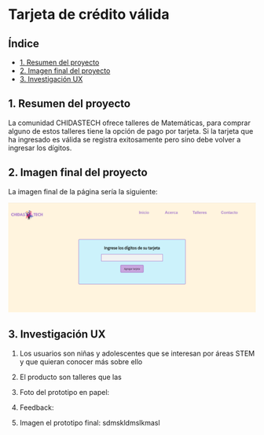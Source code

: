 # Tarjeta de crédito válida

## Índice

* [1. Resumen del proyecto](#1-resumen-del-proyecto)
* [2. Imagen final del proyecto](#2-imagen-final-del-proyecto)
* [3. Investigación UX](#3-investigacion-ux)

## 1. Resumen del proyecto

La comunidad CHIDASTECH ofrece talleres de Matemáticas, para comprar alguno de estos talleres tiene la opción de pago por tarjeta. Si la tarjeta que ha ingresado es válida se registra exitosamente pero sino debe volver a ingresar los dígitos.

## 2. Imagen final del proyecto

La imagen final de la página sería la siguiente: 

![imagen final de la página](https://github.com/AnaCi98/CDMX012-card-validation/blob/main/Imagen%20final.png)

## 3. Investigación UX

1. Los usuarios son niñas y adolescentes que se interesan por áreas STEM y que quieran conocer más sobre ello
2. El producto son talleres que las
3. Foto del prototipo en papel:

4. Feedback:

5. Imagen el prototipo final:
sdmskldmslkmasl
